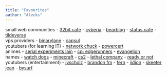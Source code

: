 ```yaml
---
title: "Favourites"
author: "Alecks"
---
```



small web communities - [32bit.cafe](https://32bit.cafe) - [cyberia](https://cyberia.club) - [bearblog](https://bearblog.dev) - [status.cafe](https://status.cafe) - [tildeverse](https://tildeverse.org)\
vps  providers - [binarylane](https://binarylane.com.au)  - [capsul](https://capsul.org)\
youtubers (for learning IT) - [network chuck](https://www.youtube.com/@NetworkChuck) - [powercert](https://www.youtube.com/@PowerCertAnimatedVideos)\
animes - [serial experiments lain](https://en.wikipedia.org/wiki/Serial_Experiments_Lain) - [cp: edgerunners](https://en.wikipedia.org/wiki/Cyberpunk:_Edgerunners) - [evangelion](https://en.wikipedia.org/wiki/Neon_Genesis_Evangelion)\
names - [watch dogs](hhttps://store.steampowered.com/app/243470/Watch_Dogs/) - [minecraft](https://minecraft.net) - [cs2](https://www.counter-strike.net/cs2) - [lethal company](https://store.steampowered.com/app/1966720/Lethal_Company/) - [ready or not](https://store.steampowered.com/app/1144200/Ready_or_Not/)\
youtubers (entertainment) - [jvscholz](https://www.youtube.com/@jvscholz/) - [brandon fm](https://www.youtube.com/@BrandonFM/) - [fern](https://www.youtube.com/@fern-tv) - [jidion](https://www.youtube.com/@jidionpremiunm) - [skeeter jean](https://www.youtube.com/@therealskeeterjean) - [bysurf](https://www.youtube.com/@iambysurf)
